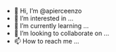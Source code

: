 - 👋 Hi, I’m @apierceenzo
- 👀 I’m interested in ...
- 🌱 I’m currently learning ...
- 💞️ I’m looking to collaborate on ...
- 📫 How to reach me ...

<!---
apierceenzo/apierceenzo is a ✨ special ✨ repository because its `README.md` (this file) appears on your GitHub profile.
You can click the Preview link to take a look at your changes.
--->
